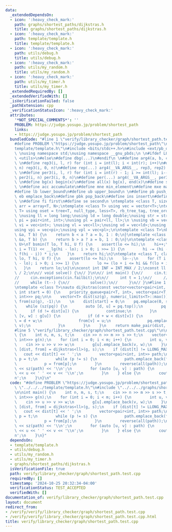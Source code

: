 ```yaml
---
data:
  _extendedDependsOn:
  - icon: ':heavy_check_mark:'
    path: graphs/shortest_paths/dijkstras.h
    title: graphs/shortest_paths/dijkstras.h
  - icon: ':heavy_check_mark:'
    path: template/template.h
    title: template/template.h
  - icon: ':heavy_check_mark:'
    path: utils/debug.h
    title: utils/debug.h
  - icon: ':heavy_check_mark:'
    path: utils/my_random.h
    title: utils/my_random.h
  - icon: ':heavy_check_mark:'
    path: utils/my_timer.h
    title: utils/my_timer.h
  _extendedRequiredBy: []
  _extendedVerifiedWith: []
  _isVerificationFailed: false
  _pathExtension: cpp
  _verificationStatusIcon: ':heavy_check_mark:'
  attributes:
    '*NOT_SPECIAL_COMMENTS*': ''
    PROBLEM: https://judge.yosupo.jp/problem/shortest_path
    links:
    - https://judge.yosupo.jp/problem/shortest_path
  bundledCode: "#line 1 \"verify/library_checker/graph/shortest_path.test.cpp\"\n\
    #define PROBLEM \"https://judge.yosupo.jp/problem/shortest_path\"\n\n#line 1 \"\
    template/template.h\"\n#include <bits/stdc++.h>\n#include <ext/pb_ds/assoc_container.hpp>\n\
    \ \nusing namespace std;\nusing namespace __gnu_pbds;\n \n#ifdef LOCAL\n#include\
    \ <utils>\n#else\n#define dbg(...)\n#endif\n \n#define arg4(a, b, c, d, ...) d\n\
    \ \n#define rep3(i, l, r) for (int i = int(l); i < int(r); i++)\n#define rep2(i,\
    \ n) rep3(i, 0, n)\n#define rep(...) arg4(__VA_ARGS__, rep3, rep2) (__VA_ARGS__)\n\
    \ \n#define per3(i, l, r) for (int i = int(r) - 1; i >= int(l); i--)\n#define\
    \ per2(i, n) per3(i, 0, n)\n#define per(...) arg4(__VA_ARGS__, per3, per2) (__VA_ARGS__)\n\
    \ \n#define bg(x) begin(x)\n#define all(x) bg(x), end(x)\n#define sz(x) int(size(x))\n\
    \ \n#define acc accumulate\n#define mne min_element\n#define mxe max_element\n\
    #define lb lower_bound\n#define ub upper_bound\n \n#define pb push_back\n#define\
    \ eb emplace_back\n#define pbk pop_back\n#define ins insert\n#define era erase\n\
    \ \n#define fi first\n#define se second\n \ntemplate <class T, size_t N> using\
    \ arr = array<T, N>;\ntemplate <class T> using vec = vector<T>;\ntemplate <class\
    \ T> using oset = tree<T, null_type, less<T>, rb_tree_tag, tree_order_statistics_node_update>;\n\
    \ \nusing ll = long long;\nusing ld = long double;\nusing str = string;\n \nusing\
    \ pi = pair<int, int>;\nusing pl = pair<ll, ll>;\n \nusing vb = vec<bool>;\nusing\
    \ vi = vec<int>; \nusing vl = vec<ll>;\nusing vd = vec<ld>;\nusing vs = vec<str>;\n\
    using vpi = vec<pi>;\nusing vpl = vec<pl>;\n\ntemplate <class T>\nbool ckmin(T\
    \ &a, T b) {\n    return b < a ? a = b, 1 : 0;\n}\ntemplate <class T>\nbool ckmax(T\
    \ &a, T b) {\n    return b > a ? a = b, 1 : 0;\n}\n\ntemplate <class T, class\
    \ U>\nT bsmin(T lo, T hi, U f) {\n    assert(lo <= hi);\n    hi++;\n    for (T\
    \ i = T(1) << __lg(hi - lo); i > 0; i >>= 1) {\n        hi -= (hi - i >= lo &&\
    \ f(hi - i)) * i;\n    }\n    return hi;\n}\ntemplate <class T, class U>\nT bsmax(T\
    \ lo, T hi, U f) {\n    assert(lo <= hi);\n    lo--;\n    for (T i = T(1) << __lg(hi\
    \ - lo); i > 0; i >>= 1) {\n        lo += (lo + i <= hi && f(lo + i)) * i;\n \
    \   }\n    return lo;\n}\n\nconst int INF = INT_MAX / 2;\nconst ll INFL = LLONG_MAX\
    \ / 2;\n\n// void solve() {\n// }\n\n// int main() {\n//     cin.tie(0)->sync_with_stdio(0);\n\
    //     cin.exceptions(cin.failbit);\n\n//     int t = 1;\n//     // cin >> t;\n\
    //     while (t--) {\n//         solve();\n//     }\n// }\n#line 1 \"graphs/shortest_paths/dijkstras.h\"\
    \ntemplate <class T>\nauto dijkstras(const vector<vector<pair<int, int>>> &g,\
    \ int start = 0) {\n    priority_queue<pair<T, int>, vector<pair<T, int>>, greater<pair<T,\
    \ int>>> pq;\n\n    vector<T> dist(sz(g), numeric_limits<T>::max());\n    vector<int>\
    \ from(sz(g), -1);\n    \n    dist[start] = 0;\n    pq.emplace(0, start);\n\n\
    \    while (sz(pq)) {\n        auto [d, u] = pq.top();\n        pq.pop();\n  \
    \      if (d != dist[u]) {\n            continue;\n        }\n        for (auto\
    \ [v, w] : g[u]) {\n            if (d + w < dist[v]) {\n                dist[v]\
    \ = d + w;\n                from[v] = u;\n                pq.emplace(dist[v],\
    \ v);\n            }\n        }\n    }\n    return make_pair(dist, from);\n}\n\
    #line 5 \"verify/library_checker/graph/shortest_path.test.cpp\"\n\nint main()\
    \ {\n    int n, m, s, t;\n    cin >> n >> m >> s >> t;\n    vector<vector<pair<int,\
    \ int>>> g(n);\n    for (int i = 0; i < m; i++) {\n        int u, v, w;\n    \
    \    cin >> u >> v >> w;\n        g[u].emplace_back(v, w);\n    }\n    \n    auto\
    \ [dist, from] = dijkstras<ll>(g, s);\n    if (dist[t] != LLONG_MAX) {\n     \
    \   cout << dist[t] << ' ';\n        vector<pair<int, int>> path;\n        int\
    \ p = t;\n        while (p != s) {\n            path.emplace_back(from[p], p);\n\
    \            p = from[p];\n        }\n        reverse(all(path));\n        cout\
    \ << sz(path) << '\\n';\n        for (auto [u, v] : path) {\n            cout\
    \ << u << ' ' << v << '\\n';\n        }\n    } else {\n        cout << -1 << '\\\
    n';\n    }\n}\n"
  code: "#define PROBLEM \"https://judge.yosupo.jp/problem/shortest_path\"\n\n#include\
    \ \"../../../template/template.h\"\n#include \"../../../graphs/shortest_paths/dijkstras.h\"\
    \n\nint main() {\n    int n, m, s, t;\n    cin >> n >> m >> s >> t;\n    vector<vector<pair<int,\
    \ int>>> g(n);\n    for (int i = 0; i < m; i++) {\n        int u, v, w;\n    \
    \    cin >> u >> v >> w;\n        g[u].emplace_back(v, w);\n    }\n    \n    auto\
    \ [dist, from] = dijkstras<ll>(g, s);\n    if (dist[t] != LLONG_MAX) {\n     \
    \   cout << dist[t] << ' ';\n        vector<pair<int, int>> path;\n        int\
    \ p = t;\n        while (p != s) {\n            path.emplace_back(from[p], p);\n\
    \            p = from[p];\n        }\n        reverse(all(path));\n        cout\
    \ << sz(path) << '\\n';\n        for (auto [u, v] : path) {\n            cout\
    \ << u << ' ' << v << '\\n';\n        }\n    } else {\n        cout << -1 << '\\\
    n';\n    }\n}"
  dependsOn:
  - template/template.h
  - utils/debug.h
  - utils/my_random.h
  - utils/my_timer.h
  - graphs/shortest_paths/dijkstras.h
  isVerificationFile: true
  path: verify/library_checker/graph/shortest_path.test.cpp
  requiredBy: []
  timestamp: '2024-10-25 20:32:34-04:00'
  verificationStatus: TEST_ACCEPTED
  verifiedWith: []
documentation_of: verify/library_checker/graph/shortest_path.test.cpp
layout: document
redirect_from:
- /verify/verify/library_checker/graph/shortest_path.test.cpp
- /verify/verify/library_checker/graph/shortest_path.test.cpp.html
title: verify/library_checker/graph/shortest_path.test.cpp
---
```


